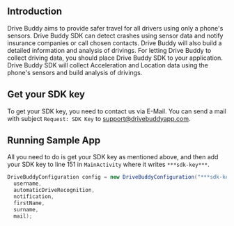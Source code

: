 ## Introduction

Drive Buddy aims to provide safer travel for all drivers using only a phone's sensors. Drive Buddy SDK can detect crashes using sensor data and notify insurance companies or call chosen contacts. Drive Buddy will also build a detailed information and analysis of drivings. For letting Drive Buddy to collect driving data, you should place Drive Buddy SDK to your application. Drive Buddy SDK will collect Acceleration and Location data using the phone's sensors and build analysis of drivings.

## Get your SDK key

To get your SDK key, you need to contact us via E-Mail. You can send a mail with subject `Request: SDK Key` to [support@drivebuddyapp.com](mailto:support@drivebuddapp.com?Subject=Request:%20SDK%20Key). 

## Running Sample App

All you need to do is get your SDK key as mentioned above, and then add your SDK key to line 151 in `MainActivity` where it writes `***sdk-key***`.

```java
DriveBuddyConfiguration config = new DriveBuddyConfiguration("***sdk-key***",  
  username,  
  automaticDriveRecognition,  
  notification,  
  firstName,  
  surname,  
  mail);
```
